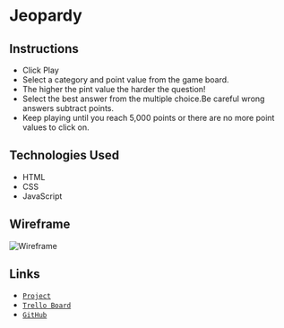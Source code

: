 # Jeopardy

## Instructions

- Click Play
- Select a category and point value from the game board.
- The higher the pint value the harder the question!
- Select the best answer from the multiple choice.Be careful wrong answers subtract points.
- Keep playing until you reach 5,000 points or there are no more point values to click on.


## Technologies Used

- HTML
- CSS
- JavaScript

## Wireframe

![Wireframe](https://i.imgur.com/kq2iiBF.jpg)

## Links

- [`Project`](https://silly-swirles-1d96eb.netlify.com)
- [`Trello Board`](https://trello.com/b/rdd0ZGo8/project-1)
- [`GitHub`](https://git.generalassemb.ly/armoneyj210/project_1)

